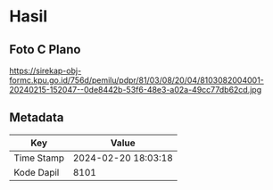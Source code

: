 # Hasil

## Foto C Plano

https://sirekap-obj-formc.kpu.go.id/756d/pemilu/pdpr/81/03/08/20/04/8103082004001-20240215-152047--0de8442b-53f6-48e3-a02a-49cc77db62cd.jpg


## Metadata

| Key        | Value               |
| ---------- | ------------------- |
| Time Stamp | 2024-02-20 18:03:18 |
| Kode Dapil | 8101                |



